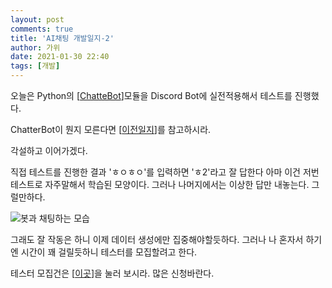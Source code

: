```yaml
---
layout: post
comments: true
title: 'AI채팅 개발일지-2'
author: 가위
date: 2021-01-30 22:40
tags: [개발]
---
```


오늘은 Python의 [[ChatteBot](https://github.com/gunthercox/ChatterBot)]모듈을 Discord Bot에 실전적용해서 테스트를 진행했다.

ChatterBot이 뭔지 모른다면 [[이전일지](https://tales-blog.vercel.app/2021/01/29/AIchat1/)]를 참고하시라.

각설하고 이어가겠다.

직접 테스트를 진행한 결과 'ㅎㅇㅎㅇ'를 입력하면 'ㅎ2'라고 잘 답한다 아마 이건 저번 테스트로 자주말해서 학습된 모양이다. 그러나 나머지에서는 이상한 답만 내놓는다. 그럴만하다.

![봇과 채팅하는 모습](https://media.discordapp.net/attachments/789056797800792074/805064236442452008/2021_01_30_22_13_17_377.gif?width=611&height=644)

그래도 잘 작동은 하니 이제 데이터 생성에만 집중해야할듯하다. 그러나 나 혼자서 하기엔 시간이 꽤 걸릴듯하니 테스터를 모집할려고 한다.

테스터 모집건은 [[이곳](https://tales-blog.vercel.app/2021/01/30/AIchatTESTER)]을 눌러 보시라. 많은 신청바란다.